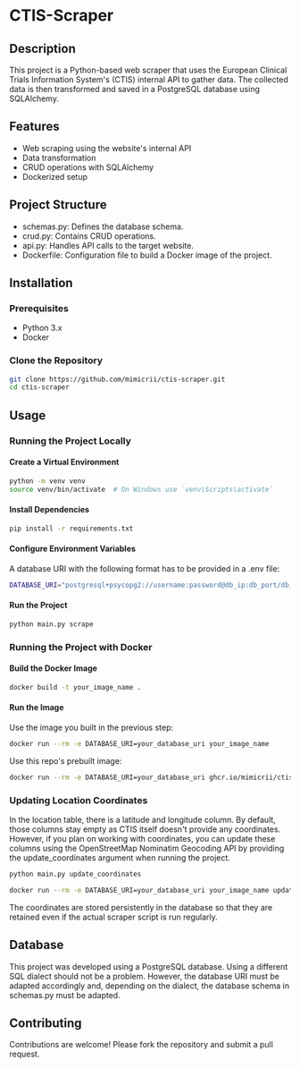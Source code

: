 # CTIS-Scraper

## Description
This project is a Python-based web scraper that uses the European Clinical Trials Information System's (CTIS) internal API to gather data. The collected data is then transformed and saved in a PostgreSQL database using SQLAlchemy. 

## Features
- Web scraping using the website's internal API
- Data transformation
- CRUD operations with SQLAlchemy
- Dockerized setup

## Project Structure
- schemas.py: Defines the database schema.
- crud.py: Contains CRUD operations.
- api.py: Handles API calls to the target website.
- Dockerfile: Configuration file to build a Docker image of the project.

## Installation

### Prerequisites
- Python 3.x
- Docker

### Clone the Repository
```bash
git clone https://github.com/mimicrii/ctis-scraper.git
cd ctis-scraper
```

## Usage

### Running the Project Locally

#### Create a Virtual Environment
```bash
python -m venv venv
source venv/bin/activate  # On Windows use `venv\Scripts\activate`
```

#### Install Dependencies
```bash
pip install -r requirements.txt
```

#### Configure Environment Variables
A database URI with the following format has to be provided in a .env file:
```bash
DATABASE_URI="postgresql+psycopg2://username:password@db_ip:db_port/db_name"
```

#### Run the Project
```bash
python main.py scrape
```

### Running the Project with Docker

#### Build the Docker Image
```bash
docker build -t your_image_name .
```

#### Run the Image
Use the image you built in the previous step:
```bash
docker run --rm -e DATABASE_URI=your_database_uri your_image_name
```
Use this repo's prebuilt image:
```bash
docker run --rm -e DATABASE_URI=your_database_uri ghcr.io/mimicrii/ctis-scraper:latest
```
### Updating Location Coordinates
In the location table, there is a latitude and longitude column. By default, those columns stay empty as CTIS itself doesn't provide any coordinates. However, if you plan on working with coordinates, you can update these columns using the OpenStreetMap Nominatim Geocoding API by providing the update_coordinates argument when running the project. 
```bash
python main.py update_coordinates
```
```bash
docker run --rm -e DATABASE_URI=your_database_uri your_image_name update_coordinates
```
The coordinates are stored persistently in the database so that they are retained even if the actual scraper script is run regularly.

## Database
This project was developed using a PostgreSQL database. Using a different SQL dialect should not be a problem. However, the database URI must be adapted accordingly and, depending on the dialect, the database schema in schemas.py must be adapted.

## Contributing
Contributions are welcome! Please fork the repository and submit a pull request.
